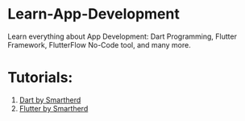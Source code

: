 # Learn-App-Development
Learn everything about App Development: Dart Programming, Flutter Framework, FlutterFlow No-Code tool, and many more.

# Tutorials:
1. [Dart by Smartherd](https://youtube.com/playlist?list=PLlxmoA0rQ-LyHW9voBdNo4gEEIh0SjG-q&si=zrxsc4dXzqyAV36Z)
2. [Flutter by Smartherd](https://www.youtube.com/playlist?list=PLlxmoA0rQ-Lw6tAs2fGFuXGP13-dWdKsB)
